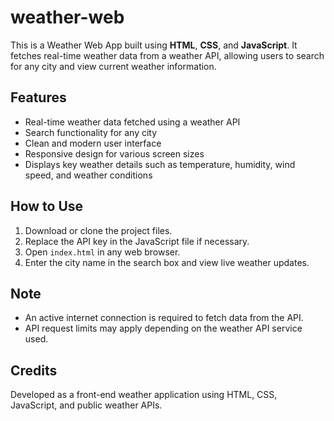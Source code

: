 # weather-web


This is a Weather Web App built using **HTML**, **CSS**, and **JavaScript**. It fetches real-time weather data from a weather API, allowing users to search for any city and view current weather information.

## Features

* Real-time weather data fetched using a weather API
* Search functionality for any city
* Clean and modern user interface
* Responsive design for various screen sizes
* Displays key weather details such as temperature, humidity, wind speed, and weather conditions

## How to Use

1. Download or clone the project files.
2. Replace the API key in the JavaScript file if necessary.
3. Open `index.html` in any web browser.
4. Enter the city name in the search box and view live weather updates.

## Note

* An active internet connection is required to fetch data from the API.
* API request limits may apply depending on the weather API service used.

## Credits

Developed as a front-end weather application using HTML, CSS, JavaScript, and public weather APIs.


